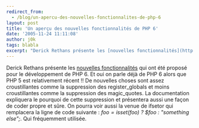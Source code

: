```yaml
---
redirect_from:
  - /blog/un-apercu-des-nouvelles-fonctionnalites-de-php-6
layout: post
title: 'Un aperçu des nouvelles fonctionnalités de PHP 6'
date: '2005-11-24 11:11:08'
author: j0k
tags: blabla
excerpt: "Derick Rethans présente les [nouvelles fonctionnalités](http://www.php.net/~derick/meeting-notes.html) qui ont été proposé pour le développement de PHP 6. Et oui on parle déjà de PHP 6 alors que PHP 5 est relativement récent !!     \nDe nouvelles choses sont assez croustillantes comme la suppression des register_globals et moins croustillantes comme la      …"
---
```


Derick Rethans présente les [nouvelles fonctionnalités](http://www.php.net/~derick/meeting-notes.html) qui ont été proposé pour le développement de PHP 6. Et oui on parle déjà de PHP 6 alors que PHP 5 est relativement récent !!
De nouvelles choses sont assez croustillantes comme la suppression des register_globals et moins croustillantes comme la suppression des magic_quotes. La documentation expliquera le pourquoi de cette suppression et présentera aussi une façon de coder propre et sûre.   On pourra voir aussi la venue de ifsetor qui remplacera la ligne de code suivante : *$foo = isset($foo) ? $foo : "something else";*. Qui fréquemment utilisée.

